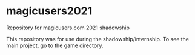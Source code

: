 # magicusers2021
Repository for magicusers.com 2021 shadowship

This repository was for use during the shadowship/internship. To see the main project, go to the game directory.
